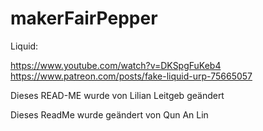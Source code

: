 # makerFairPepper

Liquid: 

https://www.youtube.com/watch?v=DKSpgFuKeb4
https://www.patreon.com/posts/fake-liquid-urp-75665057

Dieses READ-ME wurde von Lilian Leitgeb geändert

Dieses ReadMe wurde geändert von Qun An Lin

